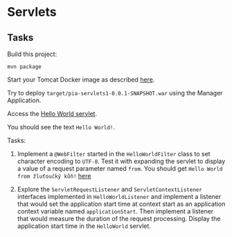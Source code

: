 # Servlets

## Tasks

Build this project:

```
mvn package
```

Start your Tomcat Docker image as described [here](../docker-tomcat/README.md).

Try to deploy `target/pia-servlets1-0.0.1-SNAPSHOT.war` using the Manager Application.

Access the [Hello World servlet](http://localhost:8080/pia-servlets1-0.0.1-SNAPSHOT/hello).

You should see the text `Hello World!`.

Tasks:

1. Implement a `@WebFilter` started in the `HelloWorldFilter` class to set character encoding to `UTF-8`. Test it with
expanding the servlet to display a value of a request parameter named `from`. You should get `Hello World from žluťoučký kůň!`
[here](http://localhost:8080/pia-servlets1-0.0.1-SNAPSHOT/hello?from=žluťoučký+kůň)

2. Explore the `ServletRequestListener` and `ServletContextListener` interfaces implemented in `HelloWorldListener` and implement
a listener that would set the application start time at context start as an application context variable named `applicationStart`.
Then implement a listener that would measure the duration of the request processing. Display the application start time in the `HelloWorld` servlet.